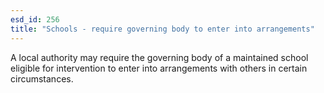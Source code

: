 ```yaml
---
esd_id: 256
title: "Schools - require governing body to enter into arrangements"
---
```


A local authority may require the governing body of a maintained school eligible for intervention to enter into arrangements with others in certain circumstances.

